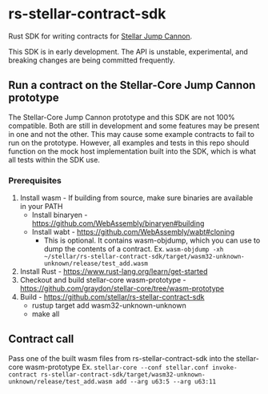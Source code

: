 # rs-stellar-contract-sdk
Rust SDK for writing contracts for [Stellar Jump Cannon].

This SDK is in early development. The API is unstable, experimental, and breaking changes are being committed frequently.

[Stellar Jump Cannon]: https://stellar.org/blog/smart-contracts-on-stellar-why-now

## Run a contract on the Stellar-Core Jump Cannon prototype

The Stellar-Core Jump Cannon prototype and this SDK are not 100% compatible. Both are still in development and some features may be present in one and not the other. This may cause some example contracts to fail to run on the prototype. However, all examples and tests in this repo should function on the mock host implementation built into the SDK, which is what all tests within the SDK use.

### Prerequisites
1. Install wasm  - If building from source, make sure binaries are available in your PATH
   * Install binaryen - https://github.com/WebAssembly/binaryen#building
   * Install wabt - https://github.com/WebAssembly/wabt#cloning
     * This is optional. It contains wasm-objdump, which you can use to dump the contents of a contract. Ex. `wasm-objdump -xh ~/stellar/rs-stellar-contract-sdk/target/wasm32-unknown-unknown/release/test_add.wasm`
2. Install Rust - https://www.rust-lang.org/learn/get-started
3. Checkout and build stellar-core wasm-prototype - https://github.com/graydon/stellar-core/tree/wasm-prototype
4. Build - https://github.com/stellar/rs-stellar-contract-sdk
   * rustup target add wasm32-unknown-unknown
   * make all


## Contract call
Pass one of the built wasm files from rs-stellar-contract-sdk into the stellar-core wasm-prototype
Ex. `stellar-core --conf stellar.conf invoke-contract rs-stellar-contract-sdk/target/wasm32-unknown-unknown/release/test_add.wasm add --arg u63:5 --arg u63:11`
